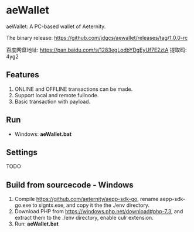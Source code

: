 # aeWallet
aeWallet: A PC-based wallet of Aeternity.

The binary release: https://github.com/jdgcs/aewallet/releases/tag/1.0.0-rc

百度网盘地址: https://pan.baidu.com/s/1283egLodbYDgEyUf7E2ztA 提取码: 4yg2

## Features
1. ONLINE and OFFLINE transactions can be made.
2. Support local and remote fullnode.
3. Basic transaction with payload.


## Run
- Windows: **aeWallet.bat**

## Settings
TODO

## Build from sourcecode - Windows

1. Compile https://github.com/aeternity/aepp-sdk-go, rename aepp-sdk-go.exe to signtx.exe, and copy it the the ./env directory.
2.  Download PHP from https://windows.php.net/download#php-7.3, and extract them to the ./env directory, enable culr extension.
3. Run: **aeWallet.bat**
